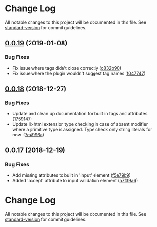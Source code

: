 # Change Log

All notable changes to this project will be documented in this file. See [standard-version](https://github.com/conventional-changelog/standard-version) for commit guidelines.

<a name="0.0.19"></a>

## [0.0.19](https://github.com/runem/ts-html-plugin/compare/v0.0.18...v0.0.19) (2019-01-08)

### Bug Fixes

-   Fix issue where tags didn't close correctly ([c832b90](https://github.com/runem/ts-html-plugin/commit/c832b90))
-   Fix issue where the plugin wouldn't suggest tag names ([f047747](https://github.com/runem/ts-html-plugin/commit/f047747))

<a name="0.0.18"></a>

## [0.0.18](https://github.com/runem/ts-html-plugin/compare/v0.0.17...v0.0.18) (2018-12-27)

### Bug Fixes

-   Update and clean up documentation for built in tags and attributes ([1759147](https://github.com/runem/ts-html-plugin/commit/1759147))
-   Update lit-html extension type checking in case of absent modifier where a primitive type is assigned. Type check only string literals for now. ([7c4996a](https://github.com/runem/ts-html-plugin/commit/7c4996a))

<a name="0.0.17"></a>

## 0.0.17 (2018-12-19)

### Bug Fixes

-   Add missing attributes to built in 'input' element ([f5e79b9](https://github.com/runem/ts-html-plugin/commit/f5e79b9))
-   Added 'accept' attribute to input validation element ([a7f39a6](https://github.com/runem/ts-html-plugin/commit/a7f39a6))

# Change Log

All notable changes to this project will be documented in this file. See [standard-version](https://github.com/conventional-changelog/standard-version) for commit guidelines.
